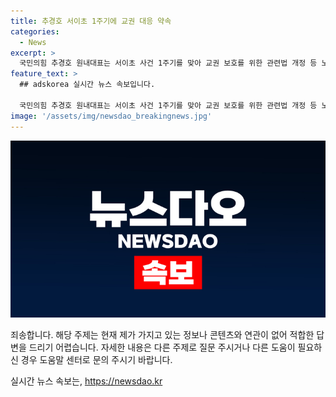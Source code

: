 ```yaml
---
title: 추경호 서이초 1주기에 교권 대응 약속
categories:
  - News
excerpt: >
  국민의힘 추경호 원내대표는 서이초 사건 1주기를 맞아 교권 보호를 위한 관련법 개정 등 노력이 부족하다며, 교육 현장에서의 교권을 보장하고자 한다고 밝혔다. 또한, 학교 내 신뢰할 수 있는 환경 조성과 교사들의 업무 부담 해소를 위한 노력을 계속할 것이라고 강조했다. 추가로, 아동복지법 개정을 통해 교권 보호를 강화하고 교육 환경을 더 나아지도록 약속했다.
feature_text: >
  ## adskorea 실시간 뉴스 속보입니다.

  국민의힘 추경호 원내대표는 서이초 사건 1주기를 맞아 교권 보호를 위한 관련법 개정 등 노력이 부족하다며, 교육 현장에서의 교권을 보장하고자 한다고 밝혔다. 또한, 학교 내 신뢰할 수 있는 환경 조성과 교사들의 업무 부담 해소를 위한 노력을 계속할 것이라고 강조했다. 추가로, 아동복지법 개정을 통해 교권 보호를 강화하고 교육 환경을 더 나아지도록 약속했다.
image: '/assets/img/newsdao_breakingnews.jpg'
---
```


<p><img src="/assets/img/newsdao_breakingnews.jpg" alt="adskorea 속보" /></p>

<p>죄송합니다. 해당 주제는 현재 제가 가지고 있는 정보나 콘텐츠와 연관이 없어 적합한 답변을 드리기 어렵습니다. 자세한 내용은 다른 주제로 질문 주시거나 다른 도움이 필요하신 경우 도움말 센터로 문의 주시기 바랍니다.</p>
실시간 뉴스 속보는, <a href="https://newsdao.kr" rel="dofollow">https://newsdao.kr</a>


